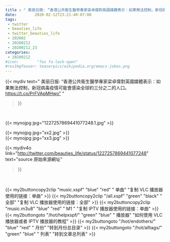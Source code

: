 ```yaml
---
title : " 美丽日报: “香港公共衞生醫學專家梁卓偉對英國媒體表示：如果無法控制，新冠病毒疫情可能會感染全球約三分之二的人口。&#10;https://t.co/PrFVApMHwo”  "
date:        2020-02-12T23:21:40-07:00
tags:
 - twitter
 - beauties_life
 - twitter_beauties_life
 - 202002
 - 20200212
 - 20200212_23
categories:
 - 20200212
#icon:        "fas fa-lock-open"
#resImgTeaser: teaserpics/wikipedia.org/emacs-jokes.png
---
```


{{< mydiv text=" 美丽日报: “香港公共衞生醫學專家梁卓偉對英國媒體表示：如果無法控制，新冠病毒疫情可能會感染全球約三分之二的人口。&#10;https://t.co/PrFVApMHwo”  "
>}}
<br>


 {{< mynojpg jpg="1227257869441077248.1.jpg" >}}<br> 

 {{< mynojpg jpg="xx2.jpg" >}}<br> {{< mynojpg jpg="xx3.jpg" >}}<br> 


{{< mydiv4o link="http://twitter.com/beauties_life/status/1227257869441077248"
text="source 原始來源網址"
>}}


<br>



{{< my2buttoncopy2clip "music.xspf"        "blue"   "red"    " 单曲"  "复制 VLC 播放器使用的链接：单曲" >}} {{< my2buttoncopy2clip "/all.xspf"         "green"  "black"  " 全部"  "复制 VLC 播放器使用的链接：全部" >}} {{< my2buttoncopy2clip "music.m3u8"        "blue"   "red"    " M1 "    "复制 IPTV 播放器使用的链接：单曲" >}} {{< my2buttongoto      "/hot/helpxspf/"    "green"  "blue"   " 播放器" "如何使用 VLC 播放器或者 IPTV 播放器的教程" >}} {{< my2buttongoto      "/hot/endothers/"   "blue"   "red"    " 月份"   "转到月份总目录" >}} {{< my2buttongoto      "/hot/alltags/"     "green"  "blue"   " 列表"   "转到文章总列表" >}} 
